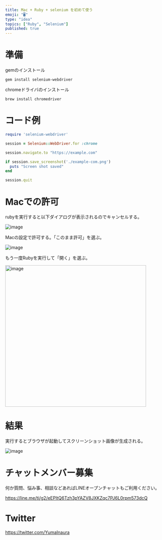 ```yaml
---
title: Mac + Ruby + selenium を初めて使う
emoji: "🖥"
type: "idea"
topics: ["Ruby", "Selenium"]
published: true
---
```


# 準備

gemのインストール

```
gem install selenium-webdriver
```

chromeドライバのインストール

```
brew install chromedriver
```

# コード例

```rb
require 'selenium-webdriver'

session = Selenium::WebDriver.for :chrome

session.navigate.to "https://example.com"

if session.save_screenshot('./example-com.png')
  puts "Screen shot saved"
end

session.quit
```

# Macでの許可

rubyを実行すると以下ダイアログが表示されるのでキャンセルする。

![image](https://user-images.githubusercontent.com/13635059/192693354-26e2b0fc-7a9b-440b-9518-c966b0bf2f0f.png)

Macの設定で許可する。「このまま許可」を選ぶ。

![image](https://user-images.githubusercontent.com/13635059/192693593-c1d9effb-d722-4c11-95bc-74864a725fb3.png)

もう一度Rubyを実行して「開く」を選ぶ。

<img width="449" alt="image" src="https://user-images.githubusercontent.com/13635059/192693587-384f4fab-b5e1-4d72-a5a1-6906fc578d96.png">

# 結果

実行するとブラウザが起動してスクリーンショット画像が生成される。

![image](https://user-images.githubusercontent.com/13635059/192692949-1acd0b81-6e71-4d9f-a9c7-e50bb4c2bd1c.png)




# チャットメンバー募集


何か質問、悩み事、相談などあればLINEオープンチャットもご利用ください。

https://line.me/ti/g2/eEPltQ6Tzh3pYAZV8JXKZqc7PJ6L0rpm573dcQ


# Twitter

https://twitter.com/YumaInaura

